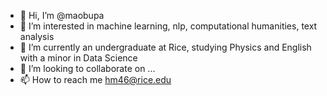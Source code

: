 - 👋 Hi, I’m @maobupa
- 👀 I’m interested in machine learning, nlp, computational humanities, text analysis
- 🌱 I’m currently an undergraduate at Rice, studying Physics and English with a minor in Data Science 
- 💞️ I’m looking to collaborate on ...
- 📫 How to reach me hm46@rice.edu

<!---
maobupa/maobupa is a ✨ special ✨ repository because its `README.md` (this file) appears on your GitHub profile.
You can click the Preview link to take a look at your changes.
--->
